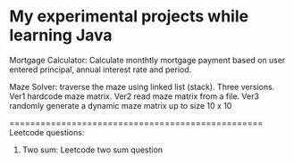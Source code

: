 # My experimental projects while learning Java

Mortgage Calculator: Calculate monthtly mortgage payment based on user entered principal, annual interest rate and period.

Maze Solver: traverse the maze using linked list (stack).  Three versions.  Ver1 hardcode maze matrix. Ver2 read maze matrix from a file.  Ver3 randomly generate a dynamic maze matrix up to size 10 x 10


=================================================
Leetcode questions:
1) Two sum:  Leetcode two sum question
